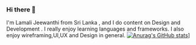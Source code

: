 ### Hi there 👋

I'm Lamali Jeewanthi from Sri Lanka , and I do content on Design and Development . I really enjoy learning languages and frameworks. I also enjoy wireframing,UI,UX and Design in general.
[![Anurag's GitHub stats](https://github-readme-stats.vercel.app/api?username=LamaliJeewanthi)](https://github.com/anuraghazra/github-readme-stats)]
